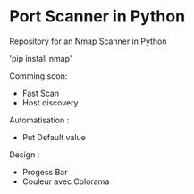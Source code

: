 # Port Scanner in Python
Repository for an Nmap Scanner in Python

'pip install nmap'

Comming soon:

- Fast Scan
- Host discovery

Automatisation :
- Put Default value

Design :
- Progess Bar
- Couleur avec Colorama
